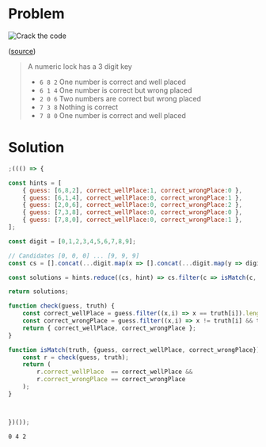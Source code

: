 # Problem
 
![Crack the code](https://img-9gag-fun.9cache.com/photo/agL1n56_700b.jpg)

([source](https://9gag.com/gag/agL1n56))

> A numeric lock has a 3 digit key
> - `6 8 2` One number is correct and well placed
> - `6 1 4` One number is correct but wrong placed
> - `2 0 6` Two numbers are correct but wrong placed
> - `7 3 8` Nothing is correct
> - `7 8 0` One number is correct and well placed


# Solution

```js
;((() => { 

const hints = [
    { guess: [6,8,2], correct_wellPlace:1, correct_wrongPlace:0 },
    { guess: [6,1,4], correct_wellPlace:0, correct_wrongPlace:1 },
    { guess: [2,0,6], correct_wellPlace:0, correct_wrongPlace:2 },
    { guess: [7,3,8], correct_wellPlace:0, correct_wrongPlace:0 },
    { guess: [7,8,0], correct_wellPlace:0, correct_wrongPlace:1 },
];

const digit = [0,1,2,3,4,5,6,7,8,9];

// Candidates [0, 0, 0] ... [9, 9, 9]
const cs = [].concat(...digit.map(x => [].concat(...digit.map(y => digit.map(z => [x,y,z])))));

const solutions = hints.reduce((cs, hint) => cs.filter(c => isMatch(c, hint)), cs);

return solutions;

function check(guess, truth) {
    const correct_wellPlace = guess.filter((x,i) => x == truth[i]).length;
    const correct_wrongPlace = guess.filter((x,i) => x != truth[i] && truth.includes(x)).length;
    return { correct_wellPlace, correct_wrongPlace };
}

function isMatch(truth, {guess, correct_wellPlace, correct_wrongPlace}) {
    const r = check(guess, truth);
    return (
        r.correct_wellPlace  == correct_wellPlace && 
        r.correct_wrongPlace == correct_wrongPlace 
    );
}



})());
```

```
0 4 2
```
